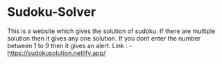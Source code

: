 # Sudoku-Solver
This is a website which gives the solution of sudoku. If there are multiple solution then it gives any one solution. If you dont enter the number between 1 to 9
then it gives an alert. 
Link : - https://sudokusolution.netlify.app/
